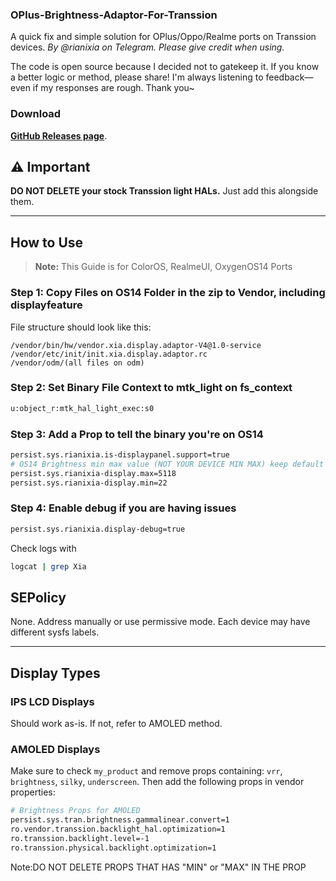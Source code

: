 ### OPlus-Brightness-Adaptor-For-Transsion

A quick fix and simple solution for OPlus/Oppo/Realme ports on Transsion devices.
*By @rianixia on Telegram. Please give credit when using.*

The code is open source because I decided not to gatekeep it. If you know a better logic or method, please share! I'm always listening to feedback—even if my responses are rough. Thank you\~

### Download
**[GitHub Releases page](https://github.com/ryanistr/OPlus-Brightness-Adaptor-For-Transsion/releases/tag/4.0)**.


## ⚠️ Important

**DO NOT DELETE your stock Transsion light HALs.**
Just add this alongside them.

---

## How to Use

> **Note:** This Guide is for ColorOS, RealmeUI, OxygenOS14 Ports


### Step 1: Copy Files on OS14 Folder in the zip to Vendor, including displayfeature

File structure should look like this:

```
/vendor/bin/hw/vendor.xia.display.adaptor-V4@1.0-service
/vendor/etc/init/init.xia.display.adaptor.rc
/vendor/odm/(all files on odm)
```

### Step 2: Set Binary File Context to mtk_light on fs_context

```bash
u:object_r:mtk_hal_light_exec:s0
```

### Step 3: Add a Prop to tell the binary you're on OS14

```bash
persist.sys.rianixia.is-displaypanel.support=true
# OS14 Brightness min max value (NOT YOUR DEVICE MIN MAX) keep default if unsure
persist.sys.rianixia-display.max=5118
persist.sys.rianixia-display.min=22
```

### Step 4: Enable debug if you are having issues

```bash
persist.sys.rianixia.display-debug=true
```

Check logs with

```bash
logcat | grep Xia
```
## SEPolicy

None.
Address manually or use permissive mode. Each device may have different sysfs labels.

---

## Display Types

### IPS LCD Displays

Should work as-is. If not, refer to AMOLED method.

### AMOLED Displays

Make sure to check `my_product` and remove props containing: `vrr`, `brightness`, `silky`, `underscreen`. Then add the following props in vendor properties:

```bash
# Brightness Props for AMOLED
persist.sys.tran.brightness.gammalinear.convert=1
ro.vendor.transsion.backlight_hal.optimization=1
ro.transsion.backlight.level=-1
ro.transsion.physical.backlight.optimization=1
```
Note:DO NOT DELETE PROPS THAT HAS "MIN" or "MAX" IN THE PROP
